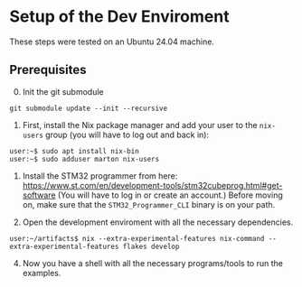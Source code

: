 # Setup of the Dev Enviroment

These steps were tested on an Ubuntu 24.04 machine.

## Prerequisites

0. Init the git submodule
```shell
git submodule update --init --recursive
```

1. First, install the Nix package manager and add your user to the `nix-users` group (you will have to log out and back in):
```shell
user:~$ sudo apt install nix-bin
user:~$ sudo adduser marton nix-users
```
1. Install the STM32 programmer from here: https://www.st.com/en/development-tools/stm32cubeprog.html#get-software (You will have to log in or create an account.)
Before moving on, make sure that the `STM32_Programmer_CLI` binary is on your path.

1. Open the development enviroment with all the necessary dependencies.

```shell
user:~/artifacts$ nix --extra-experimental-features nix-command --extra-experimental-features flakes develop
```
4. Now you have a shell with all the necessary programs/tools to run the examples. 
